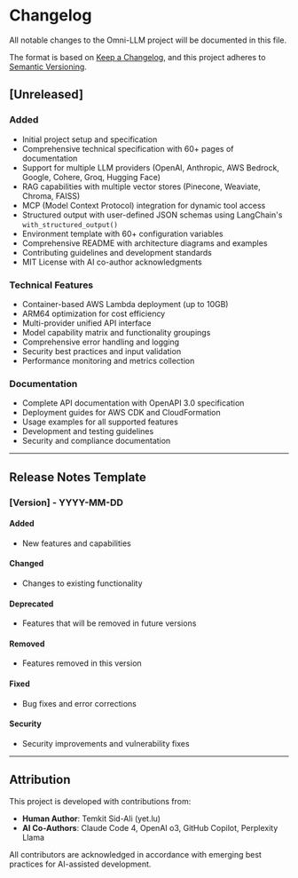 # Changelog

All notable changes to the Omni-LLM project will be documented in this file.

The format is based on [Keep a Changelog](https://keepachangelog.com/en/1.0.0/),
and this project adheres to [Semantic Versioning](https://semver.org/spec/v2.0.0.html).

## [Unreleased]

### Added
- Initial project setup and specification
- Comprehensive technical specification with 60+ pages of documentation
- Support for multiple LLM providers (OpenAI, Anthropic, AWS Bedrock, Google, Cohere, Groq, Hugging Face)
- RAG capabilities with multiple vector stores (Pinecone, Weaviate, Chroma, FAISS)
- MCP (Model Context Protocol) integration for dynamic tool access
- Structured output with user-defined JSON schemas using LangChain's `with_structured_output()`
- Environment template with 60+ configuration variables
- Comprehensive README with architecture diagrams and examples
- Contributing guidelines and development standards
- MIT License with AI co-author acknowledgments

### Technical Features
- Container-based AWS Lambda deployment (up to 10GB)
- ARM64 optimization for cost efficiency
- Multi-provider unified API interface
- Model capability matrix and functionality groupings
- Comprehensive error handling and logging
- Security best practices and input validation
- Performance monitoring and metrics collection

### Documentation
- Complete API documentation with OpenAPI 3.0 specification
- Deployment guides for AWS CDK and CloudFormation
- Usage examples for all supported features
- Development and testing guidelines
- Security and compliance documentation

---

## Release Notes Template

### [Version] - YYYY-MM-DD

#### Added
- New features and capabilities

#### Changed
- Changes to existing functionality

#### Deprecated
- Features that will be removed in future versions

#### Removed
- Features removed in this version

#### Fixed
- Bug fixes and error corrections

#### Security
- Security improvements and vulnerability fixes

---

## Attribution

This project is developed with contributions from:
- **Human Author**: Temkit Sid-Ali (yet.lu)
- **AI Co-Authors**: Claude Code 4, OpenAI o3, GitHub Copilot, Perplexity Llama

All contributors are acknowledged in accordance with emerging best practices for AI-assisted development.